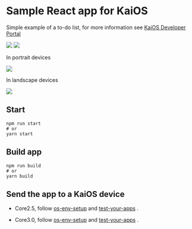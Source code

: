 # Sample React app for KaiOS

Simple example of a to-do list, for more information see [KaiOS Developer Portal](https://developer.kaiostech.com/getting-started/build-your-first-app/sample-code#react)

![](./docs/to-do-on-input.png)
![](./docs/to-do.png)

In portrait devices

![](./docs/to-do-portrait.gif)

In landscape devices

![](./docs/to-do-landscape.gif)

## Start

```console
npm run start
# or
yarn start
```

## Build app

```console
npm run build
# or
yarn build
```

## Send the app to a KaiOS device

* Core2.5,
follow [os-env-setup](https://developer.kaiostech.com/docs/getting-started/env-setup/os-env-setup) and [test-your-apps](https://developer.kaiostech.com/docs/development/build-your-first-package-app/test-your-apps) .

* Core3.0,
follow [os-env-setup](https://developer.kaiostech.com/docs/sfp-3.0/getting-started/env-setup/os-env-setup) and [test-your-apps](https://developer.kaiostech.com/docs/sfp-3.0/getting-started/build-your-first-package-app/test-your-apps) .


